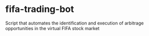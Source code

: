 # fifa-trading-bot
Script that automates the identification and execution of arbitrage opportunities in the virtual FIFA stock market
